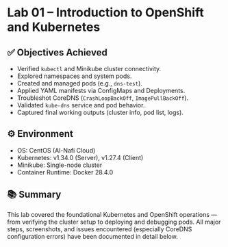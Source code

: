 # Lab 01 – Introduction to OpenShift and Kubernetes

## ✅ Objectives Achieved
- Verified `kubectl` and Minikube cluster connectivity.
- Explored namespaces and system pods.
- Created and managed pods (e.g., `dns-test`).
- Applied YAML manifests via ConfigMaps and Deployments.
- Troubleshot CoreDNS (`CrashLoopBackOff`, `ImagePullBackOff`).
- Validated `kube-dns` service and pod behavior.
- Captured final working outputs (cluster info, pod list, logs).

## ⚙️ Environment
- OS: CentOS (Al-Nafi Cloud)
- Kubernetes: v1.34.0 (Server), v1.27.4 (Client)
- Minikube: Single-node cluster
- Container Runtime: Docker 28.4.0

## 📚 Summary
This lab covered the foundational Kubernetes and OpenShift operations — from verifying the cluster setup to deploying and debugging pods.
All major steps, screenshots, and issues encountered (especially CoreDNS configuration errors) have been documented in detail below.
